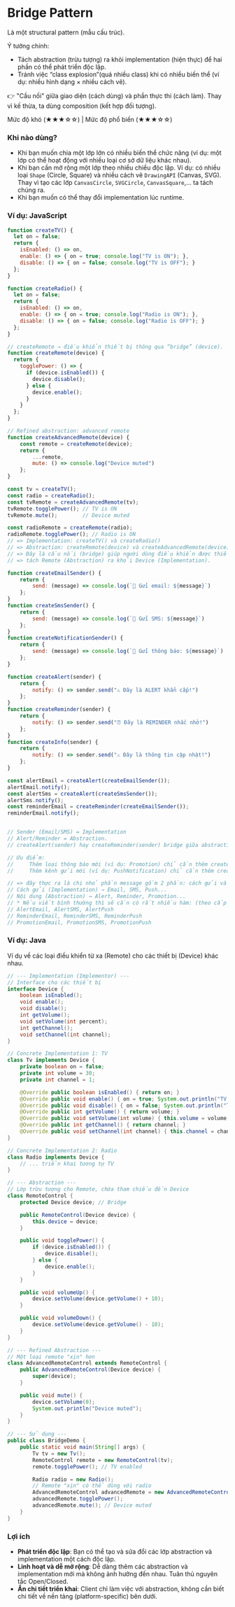 # Bridge Pattern

Là một structural pattern (mẫu cấu trúc).

Ý tưởng chính:
- Tách abstraction (trừu tượng) ra khỏi implementation (hiện thực) để hai phần có thể phát triển độc lập.
- Tránh việc “class explosion”(quá nhiều class) khi có nhiều biến thể (ví dụ: nhiều hình dạng × nhiều cách vẽ).

👉 "Cầu nối" giữa giao diện (cách dùng) và phần thực thi (cách làm). Thay vì kế thừa, ta dùng composition (kết hợp đối tượng).

Mức độ khó (★★★☆☆) | Mức độ phổ biến (★★★☆☆)

### Khi nào dùng?
- Khi bạn muốn chia một lớp lớn có nhiều biến thể chức năng (ví dụ: một lớp có thể hoạt động với nhiều loại cơ sở dữ liệu khác nhau).
- Khi bạn cần mở rộng một lớp theo nhiều chiều độc lập. Ví dụ: có nhiều loại `Shape` (Circle, Square) và nhiều cách vẽ `DrawingAPI` (Canvas, SVG). Thay vì tạo các lớp `CanvasCircle`, `SVGCircle`, `CanvasSquare`,... ta tách chúng ra.
- Khi bạn muốn có thể thay đổi implementation lúc runtime.

### Ví dụ: JavaScript

```javascript
function createTV() {
  let on = false;
  return {
    isEnabled: () => on,
    enable: () => { on = true; console.log("TV is ON"); },
    disable: () => { on = false; console.log("TV is OFF"); }
  };
}

function createRadio() {
  let on = false;
  return {
    isEnabled: () => on,
    enable: () => { on = true; console.log("Radio is ON"); },
    disable: () => { on = false; console.log("Radio is OFF"); }
  };
}

// createRemote → điều khiển thiết bị thông qua “bridge” (device).
function createRemote(device) {
  return {
    togglePower: () => {
      if (device.isEnabled()) {
        device.disable();
      } else {
        device.enable();
      }
    }
  };
}

// Refined abstraction: advanced remote
function createAdvancedRemote(device) {
    const remote = createRemote(device);
    return {
        ...remote,
        mute: () => console.log("Device muted")
    };
}

const tv = createTV();
const radio = createRadio();
const tvRemote = createAdvancedRemote(tv);
tvRemote.togglePower(); // TV is ON
tvRemote.mute();        // Device muted

const radioRemote = createRemote(radio);
radioRemote.togglePower(); // Radio is ON
// => Implementation: createTV() và createRadio()
// => Abstraction: createRemote(device) và createAdvancedRemote(device)
// => Đây là cầu nối (bridge) giúp người dùng điều khiển được thiết bị mà không cần biết đó là TV hay Radio.
// => tách Remote (Abstraction) ra khỏi Device (Implementation).
```

```javascript
function createEmailSender() {
    return {
        send: (message) => console.log(`📧 Gửi email: ${message}`)
    };
}
function createSmsSender() {
    return {
        send: (message) => console.log(`📱 Gửi SMS: ${message}`)
    };
}
function createNotificationSender() {
    return {
        send: (message) => console.log(`📱 Gửi thông báo: ${message}`)
    };
}

function createAlert(sender) {
    return {
        notify: () => sender.send("⚠️ Đây là ALERT khẩn cấp!")
    };
}
function createReminder(sender) {
    return {
        notify: () => sender.send("⏰ Đây là REMINDER nhắc nhở!")
    };
}
function createInfo(sender) {
    return {
        notify: () => sender.send("⚠️ Đây là thông tin cập nhật!")
    };
}

const alertEmail = createAlert(createEmailSender());
alertEmail.notify();
const alertSms = createAlert(createSmsSender());
alertSms.notify();
const reminderEmail = createReminder(createEmailSender());
reminderEmail.notify();


// Sender (Email/SMS) = Implementation
// Alert/Reminder = Abstraction.
// createAlert(sender) hay createReminder(sender) bridge giữa abstraction và implementation.

// Ưu điểm:
//     Thêm loại thông báo mới (ví dụ: Promotion) chỉ cần thêm createPromotion(sender).
//     Thêm kênh gửi mới (ví dụ: PushNotification) chỉ cần thêm createPushSender().

// => đây thực ra là chi nhỏ phần message gồm 2 phần: cách gửi và nội dung
// Cách gửi (Implementation) → Email, SMS, Push...
// Nội dung (Abstraction) → Alert, Reminder, Promotion...
// * Nếu viết bình thường thì sẽ cần có rất nhiều hàm: (theo cấp nó nhân) => Class explosion
// AlertEmail, AlertSMS, AlertPush
// ReminderEmail, ReminderSMS, ReminderPush
// PromotionEmail, PromotionSMS, PromotionPush
```

### Ví dụ: Java

Ví dụ về các loại điều khiển từ xa (Remote) cho các thiết bị (Device) khác nhau.

```java
// --- Implementation (Implementor) ---
// Interface cho các thiết bị
interface Device {
    boolean isEnabled();
    void enable();
    void disable();
    int getVolume();
    void setVolume(int percent);
    int getChannel();
    void setChannel(int channel);
}

// Concrete Implementation 1: TV
class Tv implements Device {
    private boolean on = false;
    private int volume = 30;
    private int channel = 1;

    @Override public boolean isEnabled() { return on; }
    @Override public void enable() { on = true; System.out.println("TV enabled"); }
    @Override public void disable() { on = false; System.out.println("TV disabled"); }
    @Override public int getVolume() { return volume; }
    @Override public void setVolume(int volume) { this.volume = volume; }
    @Override public int getChannel() { return channel; }
    @Override public void setChannel(int channel) { this.channel = channel; }
}

// Concrete Implementation 2: Radio
class Radio implements Device {
    // ... triển khai tương tự TV
}

// --- Abstraction ---
// Lớp trừu tượng cho Remote, chứa tham chiếu đến Device
class RemoteControl {
    protected Device device; // Bridge

    public RemoteControl(Device device) {
        this.device = device;
    }

    public void togglePower() {
        if (device.isEnabled()) {
            device.disable();
        } else {
            device.enable();
        }
    }

    public void volumeUp() {
        device.setVolume(device.getVolume() + 10);
    }

    public void volumeDown() {
        device.setVolume(device.getVolume() - 10);
    }
}

// --- Refined Abstraction ---
// Một loại remote "xịn" hơn
class AdvancedRemoteControl extends RemoteControl {
    public AdvancedRemoteControl(Device device) {
        super(device);
    }

    public void mute() {
        device.setVolume(0);
        System.out.println("Device muted");
    }
}

// --- Sử dụng ---
public class BridgeDemo {
    public static void main(String[] args) {
        Tv tv = new Tv();
        RemoteControl remote = new RemoteControl(tv);
        remote.togglePower(); // TV enabled

        Radio radio = new Radio();
        // Remote "xịn" có thể dùng với radio
        AdvancedRemoteControl advancedRemote = new AdvancedRemoteControl(radio);
        advancedRemote.togglePower();
        advancedRemote.mute(); // Device muted
    }
}
```

### Lợi ích
- **Phát triển độc lập**: Bạn có thể tạo và sửa đổi các lớp abstraction và implementation một cách độc lập.
- **Linh hoạt và dễ mở rộng**: Dễ dàng thêm các abstraction và implementation mới mà không ảnh hưởng đến nhau. Tuân thủ nguyên tắc Open/Closed.
- **Ẩn chi tiết triển khai**: Client chỉ làm việc với abstraction, không cần biết chi tiết về nền tảng (platform-specific) bên dưới.

